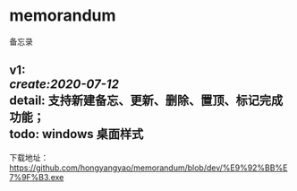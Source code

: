 # memorandum
备忘录

v1:  
  _create:2020-07-12_  
 detail: 支持新建备忘、更新、删除、置顶、标记完成功能；  
 todo: windows 桌面样式
  ---------------------------
 下载地址：https://github.com/hongyangyao/memorandum/blob/dev/%E9%92%BB%E7%9F%B3.exe

